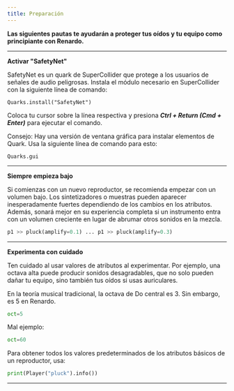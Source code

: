 ```yaml
---
title: Preparación
---
```


**Las siguientes pautas te ayudarán a proteger tus oídos y tu equipo como principiante con Renardo.**

---

**Activar "SafetyNet"**

SafetyNet es un quark de SuperCollider que protege a los usuarios de señales de audio peligrosas. Instala el módulo necesario en SuperCollider con la siguiente línea de comando:

```
Quarks.install("SafetyNet")
```

Coloca tu cursor sobre la línea respectiva y presiona _**Ctrl + Return (Cmd + Enter)**_ para ejecutar el comando.

Consejo: Hay una versión de ventana gráfica para instalar elementos de Quark. Usa la siguiente línea de comando para esto:

```
Quarks.gui
```

---

**Siempre empieza bajo**

Si comienzas con un nuevo reproductor, se recomienda empezar con un volumen bajo. Los sintetizadores o muestras pueden aparecer inesperadamente fuertes dependiendo de los cambios en los atributos. Además, sonará mejor en su experiencia completa si un instrumento entra con un volumen creciente en lugar de abrumar otros sonidos en la mezcla.

```python
p1 >> pluck(amplify=0.1) ... p1 >> pluck(amplify=0.3)
```

---

**Experimenta con cuidado**

Ten cuidado al usar valores de atributos al experimentar. Por ejemplo, una octava alta puede producir sonidos desagradables, que no solo pueden dañar tu equipo, sino también tus oídos si usas auriculares.

En la teoría musical tradicional, la octava de Do central es 3. Sin embargo, es 5 en Renardo.
```python
oct=5
```

Mal ejemplo:
```python
oct=60
```

Para obtener todos los valores predeterminados de los atributos básicos de un reproductor, usa:
```python
print(Player("pluck").info())
```

---
